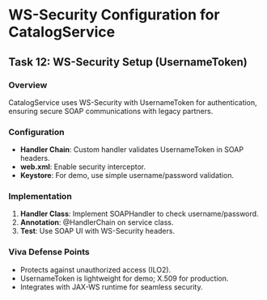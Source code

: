 # WS-Security Configuration for CatalogService

## Task 12: WS-Security Setup (UsernameToken)

### Overview
CatalogService uses WS-Security with UsernameToken for authentication, ensuring secure SOAP communications with legacy partners.

### Configuration
- **Handler Chain**: Custom handler validates UsernameToken in SOAP headers.
- **web.xml**: Enable security interceptor.
- **Keystore**: For demo, use simple username/password validation.

### Implementation
1. **Handler Class**: Implement SOAPHandler to check username/password.
2. **Annotation**: @HandlerChain on service class.
3. **Test**: Use SOAP UI with WS-Security headers.

### Viva Defense Points
- Protects against unauthorized access (ILO2).
- UsernameToken is lightweight for demo; X.509 for production.
- Integrates with JAX-WS runtime for seamless security.